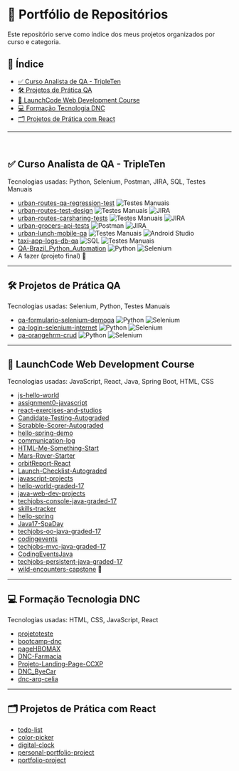 # 📁 Portfólio de Repositórios

Este repositório serve como índice dos meus projetos organizados por curso e categoria.

## 🔹 Índice

- [✅ Curso Analista de QA - TripleTen](#curso-analista-de-qa-tripleten)
- [🛠️ Projetos de Prática QA](#projetos-de-pratica-qa)
- [🚀 LaunchCode Web Development Course](#launchcode-web-development-course)
- [💻 Formação Tecnologia DNC](#formacao-tecnologia-dnc)
- [🗂️ Projetos de Prática com React](#projetos-pessoais)

---
<br>


## ✅ Curso Analista de QA - TripleTen <a name="curso-analista-de-qa-tripleten"></a>

Tecnologias usadas: Python, Selenium, Postman, JIRA, SQL, Testes Manuais

- [urban-routes-qa-regression-test](https://github.com/celiapaivab/urban-routes-qa-regression-test) ![Testes Manuais](https://img.shields.io/badge/Testes_Manuais-darkgray?style=flat)
- [urban-routes-test-design](https://github.com/celiapaivab/urban-routes-test-design) ![Testes Manuais](https://img.shields.io/badge/Testes_Manuais-darkgray?style=flat) ![JIRA](https://img.shields.io/badge/JIRA-blue?style=flat&logo=jira&logoColor=white)
- [urban-routes-carsharing-tests](https://github.com/celiapaivab/urban-routes-carsharing-tests) ![Testes Manuais](https://img.shields.io/badge/Testes_Manuais-darkgray?style=flat) ![JIRA](https://img.shields.io/badge/JIRA-blue?style=flat&logo=jira&logoColor=white)
- [urban-grocers-api-tests](https://github.com/celiapaivab/urban-grocers-api-tests) ![Postman](https://img.shields.io/badge/Postman-orange?style=flat&logo=postman&logoColor=white) ![JIRA](https://img.shields.io/badge/JIRA-blue?style=flat&logo=jira&logoColor=white)
- [urban-lunch-mobile-qa](https://github.com/celiapaivab/urban-lunch-mobile-qa) ![Testes Manuais](https://img.shields.io/badge/Testes_Manuais-darkgray?style=flat) ![Android Studio](https://img.shields.io/badge/Android_Studio-green?style=flat)
- [taxi-app-logs-db-qa](https://github.com/celiapaivab/taxi-app-logs-db-qa) ![SQL](https://img.shields.io/badge/SQL-blue?style=flat) ![Testes Manuais](https://img.shields.io/badge/Testes_Manuais-darkgray?style=flat)
- [QA-Brazil_Python_Automation](https://github.com/celiapaivab/QA-Brazil_Python_Automation) ![Python](https://img.shields.io/badge/Python-blue?style=flat&logo=python&logoColor=white) ![Selenium](https://img.shields.io/badge/Selenium-green?style=flat&logo=selenium&logoColor=white)
- A fazer (projeto final) 🌟

---

## 🛠️ Projetos de Prática QA <a name="projetos-de-pratica-qa"></a>

Tecnologias usadas: Selenium, Python, Testes Manuais

- [qa-formulario-selenium-demoqa](https://github.com/celiapaivab/qa-formulario-selenium-demoqa) ![Python](https://img.shields.io/badge/Python-blue?style=flat&logo=python&logoColor=white) ![Selenium](https://img.shields.io/badge/Selenium-green?style=flat&logo=selenium&logoColor=white)
- [qa-login-selenium-internet](https://github.com/celiapaivab/qa-login-selenium-internet) ![Python](https://img.shields.io/badge/Python-blue?style=flat&logo=python&logoColor=white) ![Selenium](https://img.shields.io/badge/Selenium-green?style=flat&logo=selenium&logoColor=white)
- [qa-orangehrm-crud](https://github.com/celiapaivab/qa-orangehrm-crud) ![Python](https://img.shields.io/badge/Python-blue?style=flat&logo=python&logoColor=white) ![Selenium](https://img.shields.io/badge/Selenium-green?style=flat&logo=selenium&logoColor=white)

---

## 🚀 LaunchCode Web Development Course <a name="launchcode-web-development-course"></a>

Tecnologias usadas: JavaScript, React, Java, Spring Boot, HTML, CSS

- [js-hello-world](https://github.com/celiapaivab/js-hello-world)
- [assignment0-javascript](https://github.com/celiapaivab/assignment0-javascript)
- [react-exercises-and-studios](https://github.com/celiapaivab/react-exercises-and-studios)
- [Candidate-Testing-Autograded](https://github.com/celiapaivab/Candidate-Testing-Autograded)
- [Scrabble-Scorer-Autograded](https://github.com/celiapaivab/Scrabble-Scorer-Autograded)
- [hello-spring-demo](https://github.com/celiapaivab/hello-spring-demo)
- [communication-log](https://github.com/celiapaivab/communication-log)
- [HTML-Me-Something-Start](https://github.com/celiapaivab/HTML-Me-Something-Start)
- [Mars-Rover-Starter](https://github.com/celiapaivab/Mars-Rover-Starter)
- [orbitReport-React](https://github.com/celiapaivab/orbitReport-React)
- [Launch-Checklist-Autograded](https://github.com/celiapaivab/Launch-Checklist-Autograded)
- [javascript-projects](https://github.com/celiapaivab/javascript-projects)
- [hello-world-graded-17](https://github.com/celiapaivab/hello-world-graded-17)
- [java-web-dev-projects](https://github.com/celiapaivab/java-web-dev-projects)
- [techjobs-console-java-graded-17](https://github.com/celiapaivab/techjobs-console-java-graded-17)
- [skills-tracker](https://github.com/celiapaivab/skills-tracker)
- [hello-spring](https://github.com/celiapaivab/hello-spring)
- [Java17-SpaDay](https://github.com/celiapaivab/Java17-SpaDay)
- [techjobs-oo-java-graded-17](https://github.com/celiapaivab/techjobs-oo-java-graded-17)
- [codingevents](https://github.com/celiapaivab/codingevents)
- [techjobs-mvc-java-graded-17](https://github.com/celiapaivab/techjobs-mvc-java-graded-17)
- [CodingEventsJava](https://github.com/celiapaivab/CodingEventsJava)
- [techjobs-persistent-java-graded-17](https://github.com/celiapaivab/techjobs-persistent-java-graded-17)
- [wild-encounters-capstone](https://github.com/celiapaivab/wild-encounters-capstone) 🌟

---

## 💻 Formação Tecnologia DNC <a name="formacao-tecnologia-dnc"></a>

Tecnologias usadas: HTML, CSS, JavaScript, React

- [projetoteste](https://github.com/celiapaivab/projetoteste)
- [bootcamp-dnc](https://github.com/celiapaivab/bootcamp-dnc)
- [pageHBOMAX](https://github.com/celiapaivab/pageHBOMAX)
- [DNC-Farmacia](https://github.com/celiapaivab/DNC-Farmacia)
- [Projeto-Landing-Page-CCXP](https://github.com/celiapaivab/Projeto-Landing-Page-CCXP)
- [DNC_ByeCar](https://github.com/celiapaivab/DNC_ByeCar)
- [dnc-arq-celia](https://github.com/celiapaivab/dnc-arq-celia)

---

## 🗂️ Projetos de Prática com React <a name="projetos-pessoais"></a>

- [todo-list](https://github.com/celiapaivab/todo-list)
- [color-picker](https://github.com/celiapaivab/color-picker)
- [digital-clock](https://github.com/celiapaivab/digital-clock)
- [personal-portfolio-project](https://github.com/celiapaivab/personal-portfolio-project)
- [portfolio-project](https://github.com/celiapaivab/portfolio-project)


